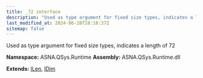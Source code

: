 ```yaml
---
title: _72 interface
description: "Used as type argument for fixed size types, indicates a length of 72  "
last_modified_at: 2024-06-28T18:18:37Z
sitemap: false
---
```


Used as type argument for fixed size types, indicates a length of 72 

**Namespace:** ASNA.QSys.Runtime
**Assembly:** ASNA.QSys.Runtime.dll

**Extends:** [ILen](/reference/runtime/qsys-runtime/i-len.html), [IDim](/reference/runtime/qsys-runtime/i-dim.html)
<br>
<br>
